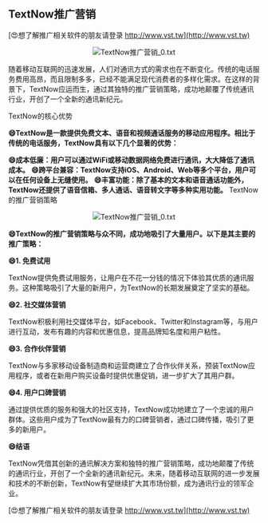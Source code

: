 ## **TextNow推广营销**

[😍想了解推广相关软件的朋友请登录 http://www.vst.tw](http://www.vst.tw)

 <center><img src="https://vst.tw/MP4/tuiguang/png/0.png" alt="TextNow推广营销_0.txt"></center>

随着移动互联网的迅速发展，人们对通讯方式的需求也在不断变化。传统的电话服务费用高昂，而且限制多多，已经不能满足现代消费者的多样化需求。在这样的背景下，TextNow应运而生，通过其独特的推广营销策略，成功地颠覆了传统通讯行业，开创了一个全新的通讯新纪元。

TextNow的核心优势

**😄TextNow是一款提供免费文本、语音和视频通话服务的移动应用程序。相比于传统的电话服务，TextNow具有以下几个显著的优势：**

**😄成本低廉：用户可以通过WiFi或移动数据网络免费进行通讯，大大降低了通讯成本。**
**😄跨平台兼容：TextNow支持iOS、Android、Web等多个平台，用户可以在任何设备上无缝使用。**
**😄丰富功能：除了基本的文本和语音通话功能外，TextNow还提供了语音信箱、多人通话、语音转文字等多种实用功能。**
TextNow的推广营销策略

 <center><img src="https://vst.tw/MP4/tuiguang/png/3.png" alt="TextNow推广营销_0.txt"></center>

**😄TextNow的推广营销策略与众不同，成功地吸引了大量用户。以下是其主要的推广策略：**

**😄1. 免费试用**

TextNow提供免费试用服务，让用户在不花一分钱的情况下体验其优质的通讯服务。这种策略吸引了大量的新用户，为TextNow的长期发展奠定了坚实的基础。

**😄2. 社交媒体营销**

TextNow积极利用社交媒体平台，如Facebook、Twitter和Instagram等，与用户进行互动，发布有趣的内容和优惠信息，提高品牌知名度和用户粘性。

**😄3. 合作伙伴营销**

TextNow与多家移动设备制造商和运营商建立了合作伙伴关系，预装TextNow应用程序，或者在新用户购买设备时提供优惠促销，进一步扩大了其用户群。

**😄4. 用户口碑营销**

通过提供优质的服务和强大的社区支持，TextNow成功地建立了一个忠诚的用户群体。这些用户成为了TextNow最有力的口碑营销者，通过口碑传播，吸引了更多的新用户。

**😄结语**

TextNow凭借其创新的通讯解决方案和独特的推广营销策略，成功地颠覆了传统的通讯行业，开创了一个全新的通讯新纪元。未来，随着移动互联网的进一步发展和技术的不断创新，TextNow有望继续扩大其市场份额，成为通讯行业的领军企业。

[😍想了解推广相关软件的朋友请登录 http://www.vst.tw](http://www.vst.tw)



